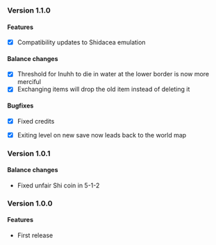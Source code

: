 ### Version 1.1.0

#### Features

* [X] Compatibility updates to Shidacea emulation

#### Balance changes

* [X] Threshold for Inuhh to die in water at the lower border is now more merciful
* [X] Exchanging items will drop the old item instead of deleting it

#### Bugfixes

* [X] Fixed credits
* [X] Exiting level on new save now leads back to the world map



### Version 1.0.1

#### Balance changes

* Fixed unfair Shi coin in 5-1-2



### Version 1.0.0

#### Features

* First release